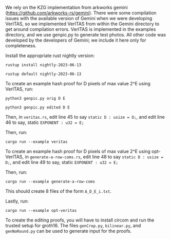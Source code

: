 We rely on the KZG implementation from arkworks gemini (https://github.com/arkworks-rs/gemini). 
There were some compilation issues with the available version of Gemini when we were developing VerITAS,
so we implemented VerITAS from within the Gemini directory to get around compilation errors. VerITAS
is implemented in the examples directory, and we use genpic.py to generate test photos. All other code
was developed by the developers of Gemini; we include it here only for completeness.

Install the appropriate rust nightly version:

`rustup install nightly-2023-06-13`

`rustup default nightly-2023-06-13`


To create an example hash proof for D pixels of max value 2^E using VerITAS, run:

`python3 genpic.py orig D E`

`python3 genpic.py edited D E`

Then, in `veritas.rs`, edit line 45  to say `static D : usize = D;`, and edit line 46 to say, static 
`EXPONENT : u32 = E;`

Then, run:

`cargo run --example veritas`

To create an example hash proof for D pixels of max value 2^E using opt-VerITAS, in `generate-a-row-coms.rs`, 
edit line 48 to say `static D : usize = D;`, and edit line 49 to say, static `EXPONENT : u32 = E;`

Then, run:

`cargo run --example generate-a-row-coms`

This should create 8 files of the form `A_D_E_i.txt`.

Lastly, run: 

`cargo run --example opt-veritas`

To create the editing proofs, you will have to install circom and run the trusted setup for groth16. The files
`genCrop.py`, `bilinear.py`, and `genNoRound.py` can be used to generate input for the proofs.
